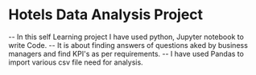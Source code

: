 # Hotels Data Analysis Project

-- In this self Learning project I have used python, Jupyter notebook to write Code.
-- It is about finding answers of questions aked by business managers and find KPI's as per requirements.
-- I have used Pandas to import various csv file need for analysis.
